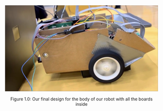 ![Final Robot Design](images/teamcar.png)

<div align="center">

   Figure 1.0: Our final design for the body of our robot with all the boards inside

